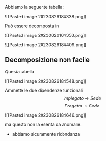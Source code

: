 Abbiamo la seguente tabella:

![[Pasted image 20230826184338.png]]

Può essere decomposta in 

![[Pasted image 20230826184358.png]]

![[Pasted image 20230826184409.png]]

## Decomposizione non facile
Questa tabella 

![[Pasted image 20230826184548.png]]

Ammette le due dipendenze funzionali $$Impiegato\to Sede$$ $$Progetto \to Sede$$

![[Pasted image 20230826184646.png]]

ma questo non la esenta da anomalie.
- abbiamo sicuramente ridondanza